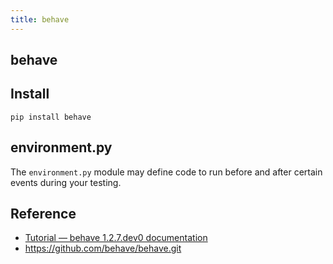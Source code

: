 ```yaml
---
title: behave
---
```


## behave

## Install

```
pip install behave
```

## environment.py
The `environment.py` module may define code to run before and after certain events during your testing.



## Reference
* [Tutorial — behave 1\.2\.7\.dev0 documentation](https://behave.readthedocs.io/en/latest/tutorial.html)
* https://github.com/behave/behave.git
